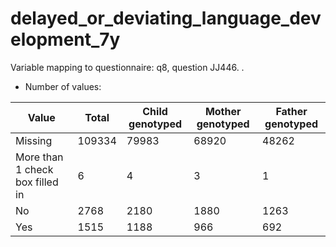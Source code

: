 # delayed_or_deviating_language_development_7y
Variable mapping to questionnaire: q8, question JJ446.
.
- Number of values:

| Value | Total | Child genotyped | Mother genotyped | Father genotyped |
| ----- | ----- | --------------- | ---------------- | ---------------- |
| Missing | 109334 | 79983 | 68920 | 48262 |
| More than 1 check box filled in | 6 | 4 | 3 |1 |
| No | 2768 | 2180 | 1880 |1263 |
| Yes | 1515 | 1188 | 966 |692 |



